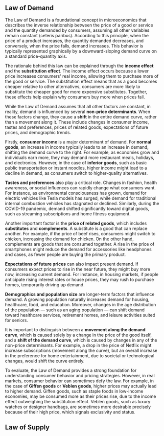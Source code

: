 ## Law of Demand
The Law of Demand is a foundational concept in microeconomics that describes the inverse relationship between the price of a good or service and the quantity demanded by consumers, assuming all other variables remain constant (ceteris paribus). According to this principle, when the price of a product increases, the quantity demanded decreases, and conversely, when the price falls, demand increases. This behavior is typically represented graphically by a downward-sloping demand curve on a standard price-quantity axis.

The rationale behind this law can be explained through the **income effect** and the **substitution effect**. The income effect occurs because a lower price increases consumers' real income, allowing them to purchase more of the good or service. The substitution effect means that as a good becomes cheaper relative to other alternatives, consumers are more likely to substitute the cheaper good for more expensive substitutes. Together, these effects help explain why consumers buy more when prices fall.

While the Law of Demand assumes that all other factors are constant, in reality, demand is influenced by several **non-price determinants**. When these factors change, they cause a **shift** in the entire demand curve, rather than a movement along it. These include changes in consumer income, tastes and preferences, prices of related goods, expectations of future prices, and demographic trends.

Firstly, **consumer income** is a major determinant of demand. For **normal goods**, an increase in income typically leads to an increase in demand, shifting the demand curve to the right. For example, as economies grow and individuals earn more, they may demand more restaurant meals, holidays, and electronics. However, in the case of **inferior goods**, such as basic public transportation or instant noodles, higher income might lead to a decline in demand, as consumers switch to higher-quality alternatives.

**Tastes and preferences** also play a critical role. Changes in fashion, health awareness, or social influences can rapidly change what consumers want. For instance, as environmental consciousness has grown, demand for electric vehicles like Tesla models has surged, while demand for traditional internal combustion vehicles has stagnated or declined. Similarly, during the COVID-19 pandemic, demand shifted significantly toward digital goods, such as streaming subscriptions and home fitness equipment.

Another important factor is the **price of related goods**, which includes **substitutes** and **complements**. A substitute is a good that can replace another. For example, if the price of beef rises, consumers might switch to chicken, increasing the demand for chicken. On the other hand, complements are goods that are consumed together. A rise in the price of smartphones might reduce the demand for accessories like headphones and cases, as fewer people are buying the primary product.

**Expectations of future prices** can also impact present demand. If consumers expect prices to rise in the near future, they might buy more now, increasing current demand. For instance, in housing markets, if people anticipate rising interest rates or house prices, they may rush to purchase homes, temporarily driving up demand.

**Demographics and population size** are longer-term factors that influence demand. A growing population naturally increases demand for housing, healthcare, food, and education. Moreover, changes in the age distribution of the population — such as an aging population — can shift demand toward healthcare services, retirement homes, and leisure activities suited for seniors.

It is important to distinguish between a **movement along the demand curve**, which is caused solely by a change in the price of the good itself, and a **shift of the demand curve**, which is caused by changes in any of the non-price determinants. For example, a drop in the price of Netflix might increase subscriptions (movement along the curve), but an overall increase in the preference for home entertainment, due to societal or technological changes, would shift the curve entirely.

To evaluate, the Law of Demand provides a strong foundation for understanding consumer behavior and pricing strategies. However, in real markets, consumer behavior can sometimes defy the law. For example, in the case of **Giffen goods** or **Veblen goods**, higher prices may actually lead to higher demand. Giffen goods, such as staple foods in low-income economies, may be consumed more as their prices rise, due to the income effect outweighing the substitution effect. Veblen goods, such as luxury watches or designer handbags, are sometimes more desirable precisely because of their high price, which signals exclusivity and status.

## Law of Supply